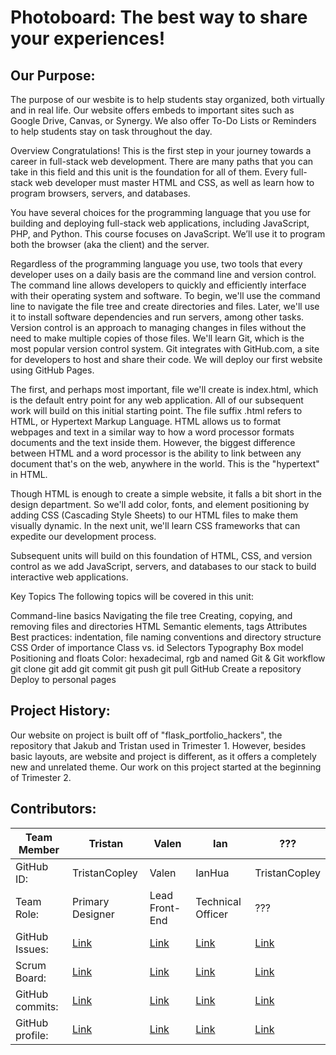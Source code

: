 # Photoboard: The best way to share your experiences!

## Our Purpose:
The purpose of our wesbite is to help students stay organized, both virtually and in real life. Our website offers embeds to important sites such as Google Drive, Canvas, or Synergy. We also offer To-Do Lists or Reminders to help students stay on task throughout the day.

Overview
Congratulations! This is the first step in your journey towards a career in full-stack web development. There are many paths that you can take in this field and this unit is the foundation for all of them. Every full-stack web developer must master HTML and CSS, as well as learn how to program browsers, servers, and databases.

You have several choices for the programming language that you use for building and deploying full-stack web applications, including JavaScript, PHP, and Python. This course focuses on JavaScript. We’ll use it to program both the browser (aka the client) and the server.

Regardless of the programming language you use, two tools that every developer uses on a daily basis are the command line and version control. The command line allows developers to quickly and efficiently interface with their operating system and software. To begin, we'll use the command line to navigate the file tree and create directories and files. Later, we'll use it to install software dependencies and run servers, among other tasks. Version control is an approach to managing changes in files without the need to make multiple copies of those files. We'll learn Git, which is the most popular version control system. Git integrates with GitHub.com, a site for developers to host and share their code. We will deploy our first website using GitHub Pages.

The first, and perhaps most important, file we'll create is index.html, which is the default entry point for any web application. All of our subsequent work will build on this initial starting point. The file suffix .html refers to HTML, or Hypertext Markup Language. HTML allows us to format webpages and text in a similar way to how a word processor formats documents and the text inside them. However, the biggest difference between HTML and a word processor is the ability to link between any document that's on the web, anywhere in the world. This is the "hypertext" in HTML.

Though HTML is enough to create a simple website, it falls a bit short in the design department. So we'll add color, fonts, and element positioning by adding CSS (Cascading Style Sheets) to our HTML files to make them visually dynamic. In the next unit, we'll learn CSS frameworks that can expedite our development process.

Subsequent units will build on this foundation of HTML, CSS, and version control as we add JavaScript, servers, and databases to our stack to build interactive web applications.

Key Topics
The following topics will be covered in this unit:

Command-line basics
Navigating the file tree
Creating, copying, and removing files and directories
HTML
Semantic elements, tags
Attributes
Best practices: indentation, file naming conventions and directory structure
CSS
Order of importance
Class vs. id
Selectors
Typography
Box model
Positioning and floats
Color: hexadecimal, rgb and named
Git & Git workflow
git clone
git add
git commit
git push
git pull
GitHub
Create a repository
Deploy to personal pages

## Project History:
Our website on project is built off of "flask_portfolio_hackers", the repository that Jakub and Tristan used in Trimester 1. However, besides basic layouts, are website and project is different, as it offers a completely new and unrelated theme. Our work on this project started at the beginning of Trimester 2.
## Contributors:

Team Member | Tristan | Valen | Ian | ??? |
--- | --- | --- | --- | ---
GitHub ID: | TristanCopley | Valen | IanHua | TristanCopley |
Team Role: | Primary Designer  | Lead Front-End | Technical Officer | ??? |
GitHub Issues: | [Link](https://github.com/JakubPonulak/5_hackers/issues/assigned/hamzahakak) | [Link](https://github.com/JakubPonulak/5_hackers/issues/assigned/JakubPonulak) | [Link](https://github.com/JakubPonulak/5_hackers/issues/assigned/Kevinc023032) | [Link](https://github.com/JakubPonulak/5_hackers/issues/assigned/TristanCopley)
Scrum Board: | [Link](https://github.com/JakubPonulak/5_hackers/projects/1?card_filter_query=assignee%3Ahamzahakak)| [Link](https://github.com/JakubPonulak/5_hackers/projects/1?card_filter_query=assignee%3AJakubPonulak) | [Link](https://github.com/JakubPonulak/5_hackers/projects/1?card_filter_query=assignee%3AKevinc023032) | [Link](https://github.com/JakubPonulak/5_hackers/projects/1?card_filter_query=assignee%3ATristanCopley)
GitHub commits: | [Link](https://github.com/JakubPonulak/5_hackers/commits?author=hamzahakak) | [Link](https://github.com/JakubPonulak/5_hackers/commits?author=JakubPonulak) | [Link](https://github.com/JakubPonulak/5_hackers/commits?author=Kevinc023032) | [Link](https://github.com/JakubPonulak/5_hackers/commits?author=TristanCopley)
GitHub profile: | [Link](https://github.com/TristanCopley) | [Link](https://github.com/Valen) | [Link](https://github.com/Kevinc023032) | [Link](https://github.com/TristanCopley)
